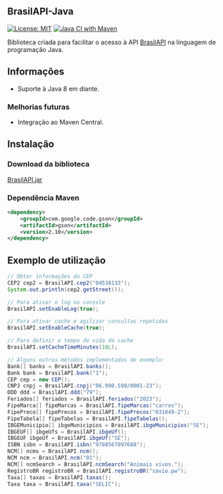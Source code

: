 ## BrasilAPI-Java
[![License: MIT](https://img.shields.io/badge/License-MIT-green.svg)](https://opensource.org/licenses/MIT)
[![Java CI with Maven](https://github.com/SavioAndres/BrasilAPI-Java/actions/workflows/maven.yml/badge.svg)](https://github.com/SavioAndres/BrasilAPI-Java/actions/workflows/maven.yml)

Biblioteca criada para facilitar o acesso à API [BrasilAPI](https://github.com/BrasilAPI/BrasilAPI) na linguagem de programação Java.

## Informações
- Suporte à Java 8 em diante.

### Melhorias futuras
- Integração ao Maven Central.

## Instalação
### Download da biblioteca
<a href="https://github.com/SavioAndres/BrasilAPI-Java/releases/download/v1.0.0/BrasilAPI.jar">BrasilAPI.jar</a>

### Dependência Maven
```xml
<dependency>
    <groupId>com.google.code.gson</groupId>
    <artifactId>gson</artifactId>
    <version>2.10</version>
</dependency>
```

## Exemplo de utilização
```java
// Obter informações do CEP
CEP2 cep2 = BrasilAPI.cep2("04538133");
System.out.println(cep2.getStreet());

// Para ativar o log no console
BrasilAPI.setEnableLog(true);

// Para ativar cache e agilizar consultas repetidas
BrasilAPI.setEnableCache(true);

// Para definir o tempo de vida do cache
BrasilAPI.setCacheTimeMinutes(10L);

// Alguns outros métodos implementados de exemplo:
Bank[] banks = BrasilAPI.banks();
Bank bank = BrasilAPI.bank("1");
CEP cep = new CEP();
CNPJ cnpj = BrasilAPI.cnpj("06.990.590/0001-23");
DDD ddd = BrasilAPI.ddd("79");
Feriados[] feriados = BrasilAPI.feriados("2023");
FipeMarca[] fipeMarcas = BrasilAPI.fipeMarcas("carros");
FipePreco[] fipePrecos = BrasilAPI.fipePrecos("031049-2");
FipeTabela[] fipeTabelas = BrasilAPI.fipeTabelas();
IBGEMunicipio[] ibgeMunicipios = BrasilAPI.ibgeMunicipios("SE");
IBGEUF[] ibgeUfs = BrasilAPI.ibgeUf();
IBGEUF ibgeUf = BrasilAPI.ibgeUf("SE");
ISBN isbn = BrasilAPI.isbn("9788567097688");
NCM[] ncms = BrasilAPI.ncm();
NCM ncm = BrasilAPI.ncm("01");
NCM[] ncmSearch = BrasilAPI.ncmSearch("Animais vivos.");
RegistroBR registroBR = BrasilAPI.registroBR("savio.pw");
Taxa[] taxas = BrasilAPI.taxas();
Taxa taxa = BrasilAPI.taxa("SELIC");

```
